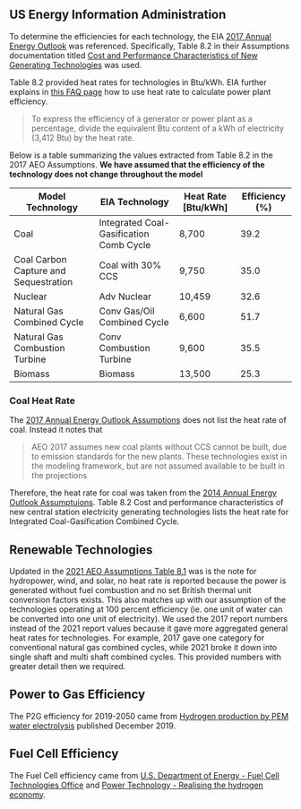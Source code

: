 ## US Energy Information Administration 
To determine the efficiencies for each technology,  the EIA [2017 Annual Energy Outlook](https://www.eia.gov/outlooks/aeo/) was referenced. Specifically, Table 8.2 in their Assumptions documentation titled [Cost and Performance Characteristics of New Generating Technologies](https://www.eia.gov/outlooks/aeo/assumptions/pdf/0554(2017).pdf) was used. 

Table 8.2 provided heat rates for technologies in Btu/kWh. EIA further explains in [this FAQ page](https://www.eia.gov/tools/faqs/faq.php?id=107&t=3) how to use heat rate to calculate power plant efficiency. 
> To express the efficiency of a generator or power plant as a percentage, divide the equivalent Btu content of a kWh of electricity (3,412 Btu) by the heat rate.

Below is a table summarizing the values extracted from Table 8.2 in the 2017 AEO Assumptions. **We have assumed that the efficiency of the technology does not change throughout the model**

| Model Technology                      | EIA Technology                          | Heat Rate [Btu/kWh] | Efficiency (%) |
|---------------------------------------|-----------------------------------------|---------------------|----------------|
| Coal                                  | Integrated Coal-Gasification Comb Cycle | 8,700               | 39.2           |
| Coal Carbon Capture and Sequestration | Coal with 30% CCS                       | 9,750               | 35.0           |
| Nuclear                               | Adv Nuclear                             | 10,459              | 32.6           |
| Natural Gas Combined Cycle            | Conv Gas/Oil Combined Cycle             | 6,600               | 51.7           |
| Natural Gas Combustion Turbine        | Conv Combustion Turbine                 | 9,600               | 35.5           |
| Biomass                               | Biomass                                 | 13,500              | 25.3           |

### Coal Heat Rate
The [2017 Annual Energy Outlook Assumptions](https://www.eia.gov/outlooks/aeo/assumptions/pdf/0554(2017).pdf) does not list the heat rate of coal. Instead it notes that 
> AEO 2017 assumes new coal plants without CCS cannot be built, due to emission standards for the new plants. These technologies exist in the modeling framework, but are not assumed available to be built in the projections

Therefore, the heat rate for coal was taken from the [2014 Annual Energy Outlook Assumptuions](https://www.eia.gov/outlooks/aeo/assumptions/pdf/0554(2014).pdf). Table 8.2 Cost and performance characteristics of new central station electricity generating technologies lists the heat rate for Integrated Coal-Gasification Combined Cycle. 

## Renewable Technologies
Updated in the [2021 AEO Assumptions Table 8.1](https://www.eia.gov/outlooks/aeo/assumptions/pdf/table_8.2.pdf) was is the note for hydropower, wind, and solar, no heat rate is reported because the power is generated without fuel combustion and no set British thermal unit conversion factors exists. This also matches up with our assumption of the technologies operating at 100 percent efficiency (ie. one unit of water can be converted into one unit of electricity). We used the 2017 report numbers instead of the 2021 report values because it gave more aggregated general heat rates for technologies. For example, 2017 gave one category for conventional natural gas combined cycles, while 2021 broke it down into single shaft and multi shaft combined cycles. This provided numbers with greater detail then we required. 

## Power to Gas Efficiency
The P2G efficiency for 2019-2050 came from [Hydrogen production by PEM water electrolysis](https://www.sciencedirect.com/science/article/pii/S2589299119300035) published December 2019.

## Fuel Cell Efficiency
The Fuel Cell efficiency came from [U.S. Department of Energy - Fuel Cell Technologies Office](https://www.energy.gov/sites/prod/files/2015/11/f27/fcto_fuel_cells_fact_sheet.pdf) and [Power Technology - Realising the hydrogen economy](https://www.power-technology.com/comment/standing-at-the-precipice-of-the-hydrogen-economy/#:~:text=A%20fuel%20cell%2C%20by%20contrast,to%2060%20per%20cent%20efficiency.&text=per%20cent%20efficiency.-,A%20fuel%20cell%2C%20by%20contrast%2C%20can%20mix%20hydrogen%20with%20air,to%2060%20per%20cent%20efficiency.).